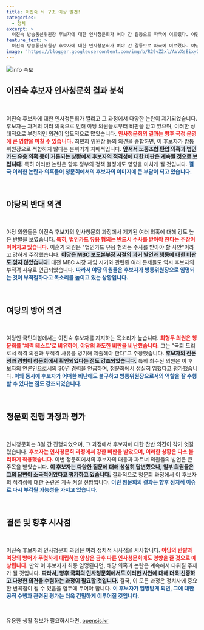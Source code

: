 ```yaml
---
title: 이진숙 뇌 구조 이상 발견!
categories:
  - 정치
excerpt: >
  이진숙 방송통신위원장 후보자에 대한 인사청문회가 여야 간 갈등으로 파국에 이르렀다. 야당은 그간의 의혹과 비판을 제기하며 부적격 의견을 피력한 반면, 여당은 체력 테스트를 비유하며 후보자의 자질을 옹호했다. 과연 이 후보자는 어떤 결말을 맞이할까?
feature_text: >
  이진숙 방송통신위원장 후보자에 대한 인사청문회가 여야 간 갈등으로 파국에 이르렀다. 야당은 그간의 의혹과 비판을 제기하며 부적격 의견을 피력한 반면, 여당은 체력 테스트를 비유하며 후보자의 자질을 옹호했다. 과연 이 후보자는 어떤 결말을 맞이할까?
image: 'https://blogger.googleusercontent.com/img/b/R29vZ2xl/AVvXsEixyZcFfHzMRdzZMjFBmAUKJYCLCGyLL1o632UiGVXcaFdKo_bkvkuCioo0uUKlGfBVcT3P84aROyZIXSBEx3Aw5nCQ3pTgDom1WDC4m8eifvWiAmWEEVb4x6G_l8C0QH225ldMjyaFvpxGEBGNO37VmDTDMHGhJPq73UglMfDca1-0aw/s1600/blogspot.png'
---
```


<p><img src="https://blogger.googleusercontent.com/img/b/R29vZ2xl/AVvXsEixyZcFfHzMRdzZMjFBmAUKJYCLCGyLL1o632UiGVXcaFdKo_bkvkuCioo0uUKlGfBVcT3P84aROyZIXSBEx3Aw5nCQ3pTgDom1WDC4m8eifvWiAmWEEVb4x6G_l8C0QH225ldMjyaFvpxGEBGNO37VmDTDMHGhJPq73UglMfDca1-0aw/s1600/blogspot.png" alt="info 속보" /></p>

<h2 data-ke-size="size26">이진숙 후보자 인사청문회 결과 분석</h2>

<p data-ke-size="size16">&nbsp;</p>

<p data-ke-size="size16">이진숙 후보자에 대한 인사청문회가 열리고 그 과정에서 다양한 논란이 제기되었습니다. 후보자는 과거의 여러 의혹으로 인해 야당 의원들로부터 비판을 받고 있으며, 이러한 상대적으로 부정적인 의견이 압도적으로 많았습니다. <b><span style="color: #ee2323;">인사청문회의 결과는 향후 국정 운영에 큰 영향을 미칠 수 있습니다.</span></b> 최민희 위원장 등의 의견을 종합하면, 이 후보자가 방통위원장으로 적합하지 않다는 분위기가 지배적입니다. <b><span style="background-color: #21538527;">앞서서 노동조합 탄압 의혹과 법인카드 유용 의혹 등이 거론되는 상황에서 후보자의 적격성에 대한 비판은 계속될 것으로 보입니다.</span></b> 특히 이러한 논란은 향후 정부의 정책 결정에도 영향을 미치게 될 것입니다. <b><span style="color: #1a5490;">결국 이러한 논란과 의혹들이 청문회에서의 후보자의 이미지에 큰 부담이 되고 있습니다.</span></b></p>

<p data-ke-size="size16">&nbsp;</p>

<h2 data-ke-size="size26">야당의 반대 의견</h2>

<p data-ke-size="size16">&nbsp;</p>

<p data-ke-size="size16">야당 의원들은 이진숙 후보자의 인사청문회 과정에서 제기된 여러 의혹에 대해 강도 높은 반발을 보였습니다. <b><span style="color: #ee2323;">특히, 법인카드 유용 혐의는 반드시 수사를 받아야 한다는 주장이 이어지고 있습니다.</span></b> 이훈기 의원은 "법인카드 유용 혐의는 수사를 받아야 할 사안"이라고 강하게 주장했습니다. <b><span style="background-color: #21538527;">야당은 MBC 보도본부장 시절의 과거 발언과 행동에 대한 비판도 잊지 않았습니다.</span></b> 대전 MBC 사장 재임 시기와 관련된 여러 문제들도 역시 후보자의 부적격 사유로 언급되었습니다. <b><span style="color: #1a5490;">따라서 야당 의원들은 후보자가 방통위원장으로 임명되는 것이 부적절하다고 목소리를 높이고 있는 상황입니다.</span></b></p>

<p data-ke-size="size16">&nbsp;</p>

<h2 data-ke-size="size26">여당의 방어 의견</h2>

<p data-ke-size="size16">&nbsp;</p>

<p data-ke-size="size16">여당인 국민의힘에서는 이진숙 후보자를 지지하는 목소리가 높습니다. <b><span style="color: #ee2323;">최형두 의원은 청문회를 '체력 테스트'로 비유하며, 야당의 과도한 비판을 비난했습니다.</span></b> 그는 "국회 도리로서 적격 의견과 부적격 사유를 병기해 제출해야 한다"고 주장했습니다. <b><span style="background-color: #21538527;">후보자의 전문성과 경험이 청문회에서 확인되었다는 점도 강조되었습니다.</span></b> 특히 최수진 의원은 이 후보자의 언론인으로서의 30년 경력을 언급하며, 청문회에서 성실히 임했다고 평가했습니다. <b><span style="color: #1a5490;">이와 동시에 후보자가 어떠한 비난에도 불구하고 방통위원장으로서의 역할을 잘 수행할 수 있다는 점도 강조되었습니다.</span></b></p>

<p data-ke-size="size16">&nbsp;</p>

<h2 data-ke-size="size26">청문회 진행 과정과 평가</h2>

<p data-ke-size="size16">&nbsp;</p>

<p data-ke-size="size16">인사청문회는 3일 간 진행되었으며, 그 과정에서 후보자에 대한 찬반 의견이 각기 엇갈렸습니다. <b><span style="color: #ee2323;">후보자는 인사청문회 과정에서 강한 비판을 받았으며, 이러한 상황은 다소 불리하게 작용했습니다.</span></b> 이번 청문회에서의 후보자의 대응과 파트너 의원들의 발언은 큰 주목을 받았습니다. <b><span style="background-color: #21538527;">이 후보자는 다양한 질문에 대해 성실히 답변했으나, 일부 의원들은 그의 답변이 소극적이었다고 평가하고 있습니다.</span></b> 결과적으로 청문회 과정에서 이 후보자의 적격성에 대한 논란은 계속 커질 전망입니다. <b><span style="color: #1a5490;">이런 청문회의 결과는 향후 정치적 이슈로 다시 부각될 가능성을 가지고 있습니다.</span></b></p>

<p data-ke-size="size16">&nbsp;</p>

<h2 data-ke-size="size26">결론 및 향후 시사점</h2>

<p data-ke-size="size16">&nbsp;</p>

<p data-ke-size="size16">이진숙 후보자의 인사청문회 과정은 여러 정치적 시사점을 시사합니다. <b><span style="color: #ee2323;">야당의 반발과 여당의 방어가 뚜렷하게 대립하는 양상은 금후 다른 인사청문회에도 영향을 줄 것으로 예상됩니다.</span></b> 만약 이 후보자가 최종 임명된다면, 해당 의혹과 논란은 계속해서 다뤄질 주제가 될 것입니다. <b><span style="background-color: #21538527;">따라서, 향후 국회의 인사청문회에서도 이러한 사안에 대해 더욱 신중하고 다양한 의견을 수렴하는 과정이 필요할 것입니다.</span></b> 결국, 이 모든 과정은 정치사에 중요한 변곡점이 될 수 있음을 염두에 두어야 합니다. <b><span style="color: #1a5490;">이 후보자가 임명받게 되면, 그에 대한 공직 수행과 관련된 평가는 더욱 긴밀하게 이루어질 것입니다.</span></b></p>

<p data-ke-size="size16">&nbsp;</p>
유용한 생활 정보가 필요하시다면, <a href="https://opensis.kr" rel="dofollow">opensis.kr</a>


